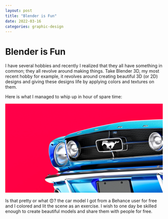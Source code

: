 ```yaml
---
layout: post
title: "Blender is Fun"
date: 2022-03-16
categories: graphic-design
---
```


# Blender is Fun

I have several hobbies and recently I realized that they all have something in common; they all revolve around making things. Take Blender 3D, my most recent hobby for example, it revolves around creating beautiful 3D (or 2D) designs and giving these designs life by applying colors and textures on them.

Here is what I managed to whip up in hour of spare time:

![my render](/assets/mustang_close.jpg)

Is that pretty or what 😍? the car model I got from a Behance user for free and I colored and lit the scene as an exercise. I wish to one day be skilled enough to create beautiful models and share them with people for free.
